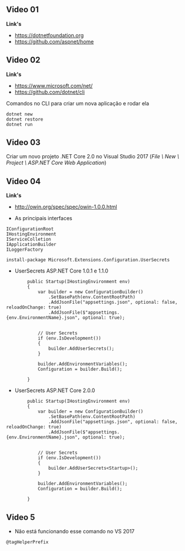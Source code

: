 ## Video 01

**Link's** 
- https://dotnetfoundation.org
- https://github.com/aspnet/home

## Video 02

**Link's**
- https://www.microsoft.com/net/
- https://github.com/dotnet/cli
&nbsp;

Comandos no CLI para criar um nova aplicação e rodar ela
```
dotnet new
dotnet restore
dotnet run
```

## Video 03

Criar um novo projeto .NET Core 2.0 no Visual Studio 2017 (*File \ New \ Project \ ASP.NET Core Web Application*)

## Video 04

**Link's** 
- http://owin.org/spec/spec/owin-1.0.0.html

- As principais interfaces
```
IConfigurationRoot
IHostingEnvironment
IServiceColletion
IApplicationBuilder
ILoggerFactory

install-package Microsoft.Extensions.Configuration.UserSecrets
```

- UserSecrets ASP.NET Core 1.0.1 e 1.1.0
```
        public Startup(IHostingEnvironment env)
        {
            var builder = new ConfigurationBuilder()
                .SetBasePath(env.ContentRootPath)
                .AddJsonFile("appsettings.json", optional: false, reloadOnChange: true)
                .AddJsonFile($"appsettings.{env.EnvironmentName}.json", optional: true);


            // User Secrets
            if (env.IsDevelopment())
            {
                builder.AddUserSecrets();
            }

            builder.AddEnvironmentVariables();
            Configuration = builder.Build();

        }
```
- UserSecrets ASP.NET Core 2.0.0
```
        public Startup(IHostingEnvironment env)
        {
            var builder = new ConfigurationBuilder()
                .SetBasePath(env.ContentRootPath)
                .AddJsonFile("appsettings.json", optional: false, reloadOnChange: true)
                .AddJsonFile($"appsettings.{env.EnvironmentName}.json", optional: true);


            // User Secrets
            if (env.IsDevelopment())
            {
                builder.AddUserSecrets<Startup>();
            }

            builder.AddEnvironmentVariables();
            Configuration = builder.Build();

        }
```

## Video 5

- Não está funcionando esse comando no VS 2017


```
@tagHelperPrefix
```
